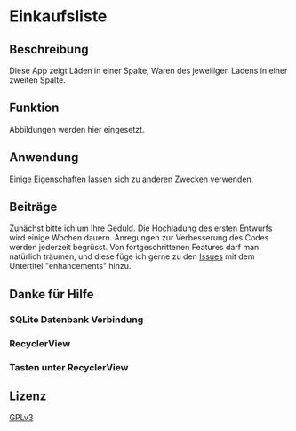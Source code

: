 # Einkaufsliste

## Beschreibung
Diese App zeigt Läden in einer Spalte, Waren des jeweiligen Ladens in einer zweiten Spalte.

## Funktion
Abbildungen werden hier eingesetzt.

## Anwendung
Einige Eigenschaften lassen sich zu anderen Zwecken verwenden.

## Beiträge
Zunächst bitte ich um Ihre Geduld. Die Hochladung des ersten Entwurfs wird einige Wochen dauern. Anregungen zur Verbesserung des Codes werden jederzeit begrüsst. Von fortgeschrittenen Features darf man natürlich träumen, und diese füge ich gerne zu den [Issues](https://github.com/Galajda/Einkaufsliste/issues?q=is%3Aopen+is%3Aissue+label%3Aenhancement) mit dem Untertitel "enhancements" hinzu.


## Danke für Hilfe
  ### SQLite Datenbank Verbindung
  
  ### RecyclerView
  
  ### Tasten unter RecyclerView
  
## Lizenz
[GPLv3](https://github.com/Galajda/Einkaufsliste/blob/master/LICENSE)

